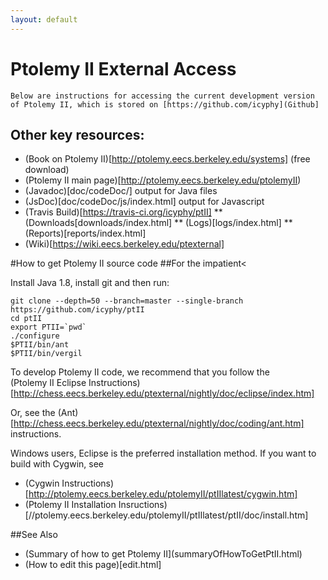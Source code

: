 ```yaml
---
layout: default
---
```

# Ptolemy II External Access
    Below are instructions for accessing the current development version of Ptolemy II, which is stored on [https://github.com/icyphy](Github]
    
##    Other key resources:

* (Book on Ptolemy II)[http://ptolemy.eecs.berkeley.edu/systems] (free download)
* (Ptolemy II main page)[http://ptolemy.eecs.berkeley.edu/ptolemyII)
* (Javadoc)[doc/codeDoc/] output for Java files
* (JsDoc)[doc/codeDoc/js/index.html] output for Javascript
* (Travis Build)[https://travis-ci.org/icyphy/ptII]
** (Downloads[downloads/index.html]
** (Logs)[logs/index.html]
** (Reports)[reports/index.html]
* (Wiki)[https://wiki.eecs.berkeley.edu/ptexternal]


#How to get Ptolemy II source code
##For the impatient<

Install Java 1.8, install git and then run:

```
git clone --depth=50 --branch=master --single-branch https://github.com/icyphy/ptII
cd ptII
export PTII=`pwd`
./configure
$PTII/bin/ant
$PTII/bin/vergil
```

To develop Ptolemy II code, we recommend that you follow the  
(Ptolemy II Eclipse Instructions)[http://chess.eecs.berkeley.edu/ptexternal/nightly/doc/eclipse/index.htm]

Or, see the (Ant)[http://chess.eecs.berkeley.edu/ptexternal/nightly/doc/coding/ant.htm] instructions.

Windows users, Eclipse is the preferred installation method.  If you want to build with Cygwin, see</p>

* (Cygwin Instructions)[http://ptolemy.eecs.berkeley.edu/ptolemyII/ptIIlatest/cygwin.htm]
* (Ptolemy II Installation Insructions)[//ptolemy.eecs.berkeley.edu/ptolemyII/ptIIlatest/ptII/doc/install.htm]



##See Also
* (Summary of how to get Ptolemy II](summaryOfHowToGetPtII.html)
* (How to edit this page)[edit.html]
